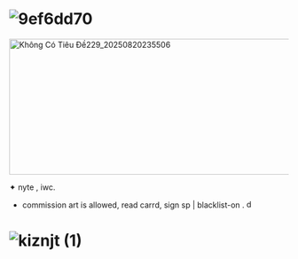 # ![9ef6dd70](https://github.com/user-attachments/assets/de37a025-ba4c-4c9c-95f5-c8c8fb9c8455)

<img width="736" height="245" alt="Không Có Tiêu Đề229_20250820235506" src="https://github.com/user-attachments/assets/91e7008a-6c5a-4154-8369-72e0909b6243" />
         
✦ nyte , iwc. 
- commission art is allowed, read carrd, sign sp | blacklist-on . <img width="15" height="15" alt="dc298511" src="https://github.com/user-attachments/assets/bd26cca7-f678-474d-b258-124e7bdd5a0f" />

#     ![kiznjt (1)](https://github.com/user-attachments/assets/4dde3311-bfcf-46a3-9271-dbaf585a97d6)
